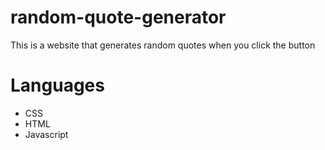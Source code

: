 # random-quote-generator
This is a website that generates random quotes when you click the button

# Languages 
* CSS
* HTML 
* Javascript 
